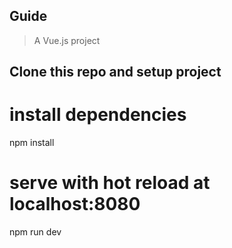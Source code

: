 ## Guide

> A Vue.js project

## Clone this repo and setup project

# install dependencies
npm install

# serve with hot reload at localhost:8080
npm run dev